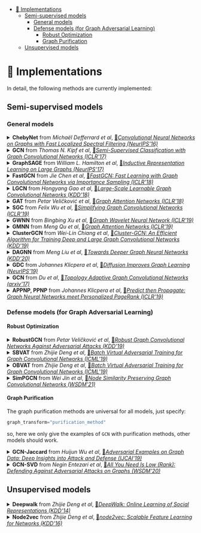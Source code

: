 - [🤖 Implementations](#-implementations)
  - [Semi-supervised models](#semi-supervised-models)
    - [General models](#general-models)
    - [Defense models (for Graph Adversarial Learning)](#defense-models-for-graph-adversarial-learning)
      - [Robust Optimization](#robust-optimization)
      - [Graph Purification](#graph-purification)
  - [Unsupervised models](#unsupervised-models)

# 🤖 Implementations

In detail, the following methods are currently implemented:

## Semi-supervised models

### General models

<!-- 1 -->
<details>
<summary>
<b>ChebyNet</b> from <i>Michaël Defferrard et al</i>,
<a href="https://arxiv.org/abs/1606.09375"> 📝<i>Convolutional Neural Networks on Graphs with Fast Localized Spectral Filtering (NeurIPS'16)</i> </a>
</summary>
<a href="https://github.com/EdisonLeeeee/GraphGallery/blob/master/examples/Graph_Neural_Networks/TensorFlow/ChebyNet.py"> [:octocat:TensorFLow]</a>
<a href="https://github.com/EdisonLeeeee/GraphGallery/blob/master/examples/Graph_Neural_Networks/PyTorch/ChebyNet.py"> [🔥PyTorch] </a>

</details>

<!-- 2 -->

<details>
<summary>
<b>GCN</b> from <i>Thomas N. Kipf et al</i>,
<a href="https://arxiv.org/abs/1609.02907"> 📝<i>Semi-Supervised Classification with Graph Convolutional Networks (ICLR'17)</i> </a>
</summary>
<a href="https://github.com/EdisonLeeeee/GraphGallery/blob/master/examples/Graph_Neural_Networks/TensorFlow/GCN.py"> [:octocat:TensorFLow] </a>
<a href="https://github.com/EdisonLeeeee/GraphGallery/blob/master/examples/Graph_Neural_Networks/PyTorch/GCN.py"> [🔥PyTorch] </a>
<a href="https://github.com/EdisonLeeeee/GraphGallery/blob/master/examples/Graph_Neural_Networks/PyG/GCN.py"> [🔥PyG] </a>
<a href="https://github.com/EdisonLeeeee/GraphGallery/blob/master/examples/Graph_Neural_Networks/DGL-PyTorch/GCN.py"> [🔥DGL-PyTorch] </a>
<a href="https://github.com/EdisonLeeeee/GraphGallery/blob/master/examples/Graph_Neural_Networks/DGL-TensorFlow/GCN.py"> [:octocat:DGL-TensorFlow] </a>
</details>

<!-- 3 -->
<details>
<summary>
<b>GraphSAGE</b> from <i>William L. Hamilton et al</i>,
<a href="https://arxiv.org/abs/1706.02216"> 📝<i>Inductive Representation Learning on Large Graphs (NeurIPS'17)</i> </a>
</summary>
<a href="https://github.com/EdisonLeeeee/GraphGallery/blob/master/examples/Graph_Neural_Networks/TensorFlow/GraphSAGE.py"> [:octocat:TensorFLow] </a>
<a href="https://github.com/EdisonLeeeee/GraphGallery/blob/master/examples/Graph_Neural_Networks/PyTorch/GraphSAGE.py"> [🔥PyTorch] </a>
</details>

<!-- 4 -->
<details>
<summary>
<b>FastGCN</b> from <i>Jie Chen et al</i>,
<a href="https://arxiv.org/abs/1801.10247"> 📝<i>FastGCN: Fast Learning with Graph Convolutional Networks via Importance Sampling (ICLR'18)</i> </a>
</summary>
<a href="https://github.com/EdisonLeeeee/GraphGallery/blob/master/examples/Graph_Neural_Networks/TensorFlow/FastGCN.py"> [:octocat:TensorFLow] </a>
<a href="https://github.com/EdisonLeeeee/GraphGallery/blob/master/examples/Graph_Neural_Networks/PyTorch/FastGCN.py"> [🔥PyTorch] </a>
</details>

<!-- 5 -->
<details>
<summary>
<b>LGCN</b> from <i>Hongyang Gao et al</i>,
<a href="https://arxiv.org/abs/1808.03965"> 📝<i>Large-Scale Learnable Graph Convolutional Networks (KDD'18)</i> </a>
</summary>
<a href="https://github.com/EdisonLeeeee/GraphGallery/blob/master/examples/Graph_Neural_Networks/TensorFlow/LGCN.py"> [:octocat:TensorFLow] </a>
<a href="https://github.com/EdisonLeeeee/GraphGallery/blob/master/examples/Graph_Neural_Networks/PyTorch/LGCN.py"> [🔥PyTorch] </a>
</details>

<!-- 6 -->
<details>
<summary>
<b>GAT</b> from <i>Petar Veličković et al</i>,
<a href="https://arxiv.org/abs/1710.10903"> 📝<i>Graph Attention Networks (ICLR'18)</i> </a>
</summary>
<a href="https://github.com/EdisonLeeeee/GraphGallery/blob/master/examples/Graph_Neural_Networks/TensorFlow/GAT.py"> [:octocat:TensorFLow] </a>
<a href="https://github.com/EdisonLeeeee/GraphGallery/blob/master/examples/Graph_Neural_Networks/PyTorch/GAT.py"> [🔥PyTorch] </a>
<a href="https://github.com/EdisonLeeeee/GraphGallery/blob/master/examples/Graph_Neural_Networks/PyG/GAT.py"> [🔥PyG] </a>
</details>

<!-- 7 -->
<details>
<summary>
<b>SGC</b> from <i>Felix Wu et al</i>,
<a href="https://arxiv.org/abs/1902.07153"> 📝<i>Simplifying Graph Convolutional Networks (ICLR'19)</i> </a>
</summary>
<a href="https://github.com/EdisonLeeeee/GraphGallery/blob/master/examples/Graph_Neural_Networks/TensorFlow/SGC.py"> [:octocat:TensorFLow] </a>
<a href="https://github.com/EdisonLeeeee/GraphGallery/blob/master/examples/Graph_Neural_Networks/PyTorch/SGC.py"> [🔥PyTorch] </a>
<a href="https://github.com/EdisonLeeeee/GraphGallery/blob/master/examples/Graph_Neural_Networks/PyG/SGC.py"> [🔥PyG] </a>
</details>

<!-- 8 -->
<details>
<summary>
<b>GWNN</b> from <i>Bingbing Xu et al</i>,
<a href="https://arxiv.org/abs/1904.07785"> 📝<i>Graph Wavelet Neural Network (ICLR'19)</i> </a>
</summary>
<a href="https://github.com/EdisonLeeeee/GraphGallery/blob/master/examples/Graph_Neural_Networks/TensorFlow/GWNN.py"> [:octocat:TensorFLow] </a>
<a href="https://github.com/EdisonLeeeee/GraphGallery/blob/master/examples/Graph_Neural_Networks/PyTorch/GWNN.py"> [🔥PyTorch] </a>
</details>

<!-- 9 -->
<details>
<summary>
<b>GMNN</b> from <i>Meng Qu et al</i>,
<a href="https://arxiv.org/abs/1905.06214"> 📝<i>Graph Attention Networks (ICLR'19)</i> </a>
</summary>
<a href="https://github.com/EdisonLeeeee/GraphGallery/blob/master/examples/Graph_Neural_Networks/TensorFlow/GMNN.py"> [:octocat:TensorFLow] </a>
<a href="https://github.com/EdisonLeeeee/GraphGallery/blob/master/examples/Graph_Neural_Networks/PyTorch/GMNN.py"> [🔥PyTorch] </a>
</details>

<!-- 10 -->
<details>
<summary>
<b>ClusterGCN</b> from <i>Wei-Lin Chiang et al</i>,
<a href="https://arxiv.org/abs/1905.07953"> 📝<i>Cluster-GCN: An Efficient Algorithm for Training Deep and Large Graph Convolutional Networks (KDD'19)</i> </a>
</summary>
<a href="https://github.com/EdisonLeeeee/GraphGallery/blob/master/examples/Graph_Neural_Networks/TensorFlow/ClusterGCN.py"> [:octocat:TensorFLow] </a>
<a href="https://github.com/EdisonLeeeee/GraphGallery/blob/master/examples/Graph_Neural_Networks/PyTorch/ClusterGCN.py"> [🔥PyTorch] </a>
<a href="https://github.com/EdisonLeeeee/GraphGallery/blob/master/examples/Graph_Neural_Networks/PyG/ClusterGCN.py"> [🔥PyG] </a>
</details>

<!-- 11 -->
<details>
<summary>
<b>DAGNN</b> from <i>Meng Liu et al</i>,
<a href="https://arxiv.org/abs/2007.09296"> 📝<i>Towards Deeper Graph Neural Networks (KDD'20)</i> </a>
</summary>
<a href="https://github.com/EdisonLeeeee/GraphGallery/blob/master/examples/Graph_Neural_Networks/TensorFlow/DAGNN.py"> [:octocat:TensorFLow] </a>
<a href="https://github.com/EdisonLeeeee/GraphGallery/blob/master/examples/Graph_Neural_Networks/PyTorch/DAGNN.py"> [🔥PyTorch] </a>
</details>

<!-- 12 -->
<details>
<summary>
<b>GDC</b> from <i>Johannes Klicpera et al</i>,
<a href="https://www.in.tum.de/daml/gdc/"> 📝<i>Diffusion Improves Graph Learning (NeurIPS'19)</i> </a>
</summary>
<a href="https://github.com/EdisonLeeeee/GraphGallery/blob/master/examples/Graph_Neural_Networks/TensorFlow/GCN-GDC.py"> [:octocat:TensorFLow] </a>
<a href="https://github.com/EdisonLeeeee/GraphGallery/blob/master/examples/Graph_Neural_Networks/PyTorch/GCN-GDC.py"> [🔥PyTorch] </a>
<a href="https://github.com/EdisonLeeeee/GraphGallery/blob/master/examples/Graph_Neural_Networks/PyG/GCN-GDC.py"> [🔥PyG] </a>
</details>

<!-- 13 -->

<details>
<summary>
<b>GCN</b> from <i>Du et al</i>,
<a href="https://arxiv.org/abs/1710.10370"> 📝<i>Topology Adaptive Graph Convolutional Networks (arxiv'17)</i> </a>
</summary>
<a href="https://github.com/EdisonLeeeee/GraphGallery/blob/master/examples/Graph_Neural_Networks/TensorFlow/TAGCN.py"> [:octocat:TensorFLow] </a>
<a href="https://github.com/EdisonLeeeee/GraphGallery/blob/master/examples/Graph_Neural_Networks/PyTorch/TAGCN.py"> [🔥PyTorch] </a>
</details>

<!-- 14 -->

<details>
<summary>
<b>APPNP, PPNP</b> from <i>Johannes Klicpera et al</i>,
<a href="https://arxiv.org/abs/1810.05997"> 📝<i>Predict then Propagate: Graph Neural Networks meet Personalized PageRank (ICLR'19)</i> </a>
</summary>
<a href="https://github.com/EdisonLeeeee/GraphGallery/blob/master/examples/Graph_Neural_Networks/TensorFlow/APPNP.py"> [:octocat:TensorFLow(APPNP)] </a>
<a href="https://github.com/EdisonLeeeee/GraphGallery/blob/master/examples/Graph_Neural_Networks/TensorFlow/PPNP.py"> [:octocat:TensorFLow(PPNP)] </a>
<a href="https://github.com/EdisonLeeeee/GraphGallery/blob/master/examples/Graph_Neural_Networks/PyTorch/APPNP.py"> [🔥PyTorch(APPNP)] </a>
<a href="https://github.com/EdisonLeeeee/GraphGallery/blob/master/examples/Graph_Neural_Networks/PyTorch/PPNP.py"> [🔥PyTorch(PPNP)] </a>
</details>

### Defense models (for Graph Adversarial Learning)

#### Robust Optimization

<!-- 1 -->
<details>
<summary>
<b>RobustGCN</b> from <i>Petar Veličković et al</i>,
<a href="https://dl.acm.org/doi/10.1145/3292500.3330851"> 📝<i>Robust Graph Convolutional Networks Against Adversarial Attacks (KDD'19)</i> </a>
</summary>
<a href="https://github.com/EdisonLeeeee/GraphGallery/blob/master/examples/Graph_Neural_Networks/TensorFlow/RobustGCN.py"> [:octocat:TensorFLow] </a>
<a href="https://github.com/EdisonLeeeee/GraphGallery/blob/master/examples/Graph_Neural_Networks/PyTorch/RobustGCN.py"> [🔥PyTorch] </a>
</details>

<!-- 2 -->
<details>
<summary>
<b>SBVAT</b> from <i>Zhijie Deng et al</i>,
<a href="https://arxiv.org/abs/1902.09192"> 📝<i>Batch Virtual Adversarial Training for Graph Convolutional Networks (ICML'19)</i> </a>
</summary>
<a href="https://github.com/EdisonLeeeee/GraphGallery/blob/master/examples/Graph_Neural_Networks/TensorFlow/SBVAT.py"> [:octocat:TensorFLow] </a>
<a href="https://github.com/EdisonLeeeee/GraphGallery/blob/master/examples/Graph_Neural_Networks/PyTorch/SBVAT.py"> [🔥PyTorch] </a>
</details>

<!-- 3 -->
<details>
<summary>
<b>OBVAT</b> from <i>Zhijie Deng et al</i>,
<a href="https://arxiv.org/abs/1902.09192"> 📝<i>Batch Virtual Adversarial Training for Graph Convolutional Networks (ICML'19)</i> </a>
</summary>
<a href="https://github.com/EdisonLeeeee/GraphGallery/blob/master/examples/Graph_Neural_Networks/TensorFlow/OBVAT.py"> [:octocat:TensorFLow] </a>
<a href="https://github.com/EdisonLeeeee/GraphGallery/blob/master/examples/Graph_Neural_Networks/PyTorch/OBVAT.py"> [🔥PyTorch] </a>
</details>

<!-- 4 -->
<details>
<summary>
<b>SimPGCN</b> from <i>Wei Jin et al</i>,
<a href="https://arxiv.org/abs/2011.09643"> 📝<i>Node Similarity Preserving Graph Convolutional Networks (WSDM'21)</i> </a>
</summary>
<a href="https://github.com/EdisonLeeeee/GraphGallery/blob/master/examples/Graph_Neural_Networks/PyTorch/SimPGCN.py"> [🔥PyTorch] </a>
</details>

#### Graph Purification

The graph purification methods are universal for all models, just specify:

```python
graph_transform="purification_method"
```

so, here we only give the examples of `GCN` with purification methods, other models should work.

<!-- 1 -->
<details>
<summary>
<b>GCN-Jaccard</b> from <i>Huijun Wu et al</i>,
<a href="https://arxiv.org/abs/1903.01610"> 📝<i>Adversarial Examples on Graph Data: Deep Insights into Attack and Defense (IJCAI'19)</i> </a>
</summary>
<a href="https://github.com/EdisonLeeeee/GraphGallery/blob/master/examples/Graph_Neural_Networks/TensorFlow/GCN-Jaccard.py"> [:octocat:TensorFLow] </a>
<a href="https://github.com/EdisonLeeeee/GraphGallery/blob/master/examples/Graph_Neural_Networks/PyTorch/GCN-Jaccard.py"> [🔥PyTorch] </a>
</details>

<!-- 2 -->
<details>
<summary>
<b>GCN-SVD</b> from <i>Negin Entezari et al</i>,
<a href="https://dl.acm.org/doi/abs/10.1145/3336191.3371789"> 📝<i>All You Need Is Low (Rank): Defending Against Adversarial Attacks on Graphs (WSDM'20)</i> </a>
</summary>
<a href="https://github.com/EdisonLeeeee/GraphGallery/blob/master/examples/Graph_Neural_Networks/TensorFlow/GCN-SVD.py"> [:octocat:TensorFLow] </a>
<a href="https://github.com/EdisonLeeeee/GraphGallery/blob/master/examples/Graph_Neural_Networks/PyTorch/GCN-SVD.py"> [🔥PyTorch] </a>
</details>

## Unsupervised models

<!-- 1 -->
<details>
<summary>
<b>Deepwalk</b> from <i>Zhijie Deng et al</i>,
<a href="https://arxiv.org/abs/1403.6652"> 📝<i>DeepWalk: Online Learning of Social Representations (KDD'14)</i> </a>
</summary>
<a href="https://github.com/EdisonLeeeee/GraphGallery/blob/master/examples/Graph_Neural_Networks/Common/Deepwalk.py"> [Example] </a>
</details>

<!-- 2 -->
<details>
<summary>
<b>Node2vec</b> from <i>Zhijie Deng et al</i>,
<a href="https://arxiv.org/abs/1607.00653"> 📝<i>node2vec: Scalable Feature Learning for Networks (KDD'16)</i> </a>
</summary>
<a href="https://github.com/EdisonLeeeee/GraphGallery/blob/master/examples/Graph_Neural_Networks/Common/Node2vec.py"> [Example] </a>
</details>

